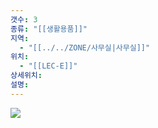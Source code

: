 ```yaml
---
갯수: 3
종류: "[[생활용품]]"
지역:
  - "[[../../ZONE/사무실|사무실]]"
위치:
  - "[[LEC-E]]"
상세위치: 
설명:
---
```

![](http://192.168.50.22/devices/250507_IMG_0025.jpg)
